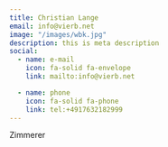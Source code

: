 ```yaml
---
title: Christian Lange
email: info@vierb.net
image: "/images/wbk.jpg"
description: this is meta description
social:
  - name: e-mail
    icon: fa-solid fa-envelope
    link: mailto:info@vierb.net

  - name: phone
    icon: fa-solid fa-phone
    link: tel:+4917632182999
---
```


Zimmerer